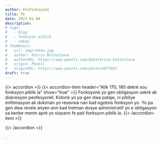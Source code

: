 ```yaml
---
author: Alofonksyonè
title: Fk
date: 2023-01-04
description: .
# tags:
#   - blog
#   - fonksyon piblik
#   - rekou 
# thumbnail:
#   url: img/rekou.jpg
#   author: Katrin Bolovtsova
#   authorURL: https://www.pexels.com/@ekaterina-bolovtsova
#   origin: Pexels
#   originURL: https://www.pexels.com/photo/6077447
draft: true
---
```


{{< accordion >}}
  {{< accordion-item header="Atik 170, 180 dekrè sou fonksyon piblik la" show="true" >}}
  Fonksyonè yo gen obligasyon sekrè ak diskresyon peofesyonèl. Kidonk yo pa gen dwa pataje, ni pibliye enfòmasyon ak dokiman yo resevwa nan kad egzèsis fonksyon yo. Yo pa gen dwa revele anyen ann kad tretman dosye administratif yo e obligasyon sa kenbe menm aprè yo sispann fe pati fonksyon piblik la.
  {{< /accordion-item >}}
  <!-- {{< accordion-item header="Accordion Item #3" >}}
    This is the third item's accordion body.
  {{< /accordion-item >}} -->
{{< /accordion >}}

.